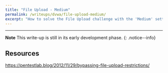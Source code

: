 ```yaml
---
title: "File Upload - Medium"
permalink: /writeups/dvwa/file-upload-medium/
excerpt: "How to solve the File Upload challenge with the 'Medium' setting."
---
```


---
**Note** This write-up is still in its early development phase.
{: .notice--info}


## Resources

https://pentestlab.blog/2012/11/29/bypassing-file-upload-restrictions/